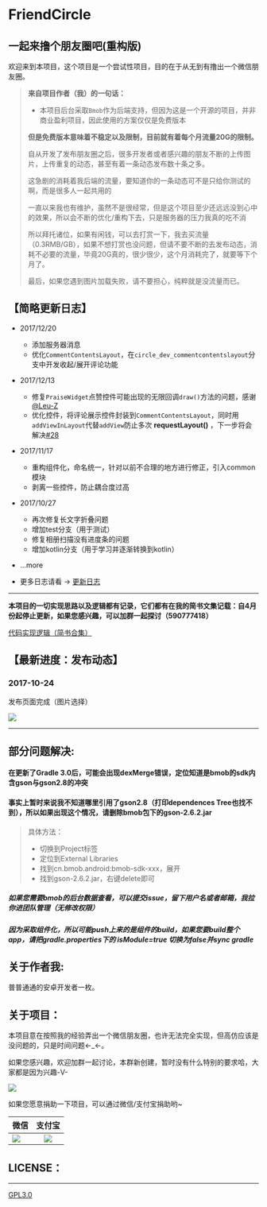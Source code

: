 # FriendCircle
## 一起来撸个朋友圈吧(重构版)

欢迎来到本项目，这个项目是一个尝试性项目，目的在于从无到有撸出一个微信朋友圈。</br>

>**来自项目作者（我）的一句话：**
>
> - 本项目后台采取`Bmob`作为后端支持，但因为这是一个开源的项目，并非商业盈利项目，因此使用的方案仅仅是免费版本
>
> **但是免费版本意味着不稳定以及限制，目前就有着每个月流量20G的限制。**
>
> 自从开发了发布朋友圈之后，很多开发者或者感兴趣的朋友不断的上传图片，上传重复的动态，甚至有着一条动态发布数十条之多。
>
> 这急剧的消耗着我后端的流量，要知道你的一条动态可不是只给你测试的啊，而是很多人一起共用的
>
> 一直以来我也有维护，虽然不是很经常，但是这个项目至少还远远没到心中的效果，所以会不断的优化/重构下去，只是服务器的压力我真的吃不消
>
> 所以拜托诸位，如果有闲钱，可以去打赏一下，我去买流量（0.3RMB/GB），如果不想打赏也没问题，但请不要不断的去发布动态，消耗不必要的流量，毕竟20G真的，很少很少，这个月消耗完了，就要等下个月了。
>
> 最后，如果您遇到图片加载失败，请不要担心，纯粹就是没流量而已。

## 【简略更新日志】

 - 2017/12/20
    + 添加服务器消息
    + 优化`CommentContentsLayout`，在`circle_dev_commentcontentslayout`分支中开发收起/展开评论功能

 - 2017/12/13
    + 修复`PraiseWidget`点赞控件可能出现的无限回调`draw()`方法的问题，感谢[@Leu-Z](https://github.com/Leu-Z)
    + 优化控件，将评论展示控件封装到`CommentContentsLayout`，同时用`addViewInLayout`代替`addView`防止多次 **requestLayout()** ，下一步将会解决[#28](https://github.com/razerdp/FriendCircle/issues/28)

 - 2017/11/17
    + 重构组件化，命名统一，针对以前不合理的地方进行修正，引入common模块
    + 剥离一些控件，防止耦合度过高

 - 2017/10/27
    + 再次修复长文字折叠问题
    + 增加test分支（用于测试）
    + 修复相册扫描没有进度条的问题
    + 增加kotlin分支（用于学习并逐渐转换到kotlin）

 - ...more
    
 - 更多日志请看 → [更新日志](https://github.com/razerdp/FriendCircle/blob/master/UPDATE_LOG.md)

---

**本项目的一切实现思路以及逻辑都有记录，它们都有在我的简书文集记载：自4月份起停止更新，如果您感兴趣，可以加群一起探讨（590777418）**

[代码实现逻辑（简书合集）](http://www.jianshu.com/notebooks/3224048/latest)


## 【最新进度：发布动态】
### 2017-10-24

发布页面完成（图片选择）

![](https://github.com/razerdp/FriendCirclePreview/blob/master/img/device-2017-10-24.gif)

***

## 部分问题解决:

#### 在更新了Gradle 3.0后，可能会出现dexMerge错误，定位知道是bmob的sdk内含gson与gson2.8的冲突
#### 事实上暂时来说我不知道哪里引用了gson2.8（打印dependences Tree也找不到），所以如果出现这个情况，请删除bmob包下的gson-2.6.2.jar
>具体方法：
>  - 切换到Project标签
>  - 定位到External Libraries
>  - 找到cn.bmob.android:bmob-sdk-xxx，展开
>  - 找到gson-2.6.2.jar，右键delete即可

##### 如果您需要bmob的后台数据查看，可以提交issue，留下用户名或者邮箱，我拉你进团队管理（无修改权限）

##### 因为采取组件化，所以可能push上来的是组件的build，如果您要build整个app，请把gradle.properties下的  isModule=true 切换为false并sync gradle


## 关于作者我:
普普通通的安卓开发者一枚。

## 关于项目：
本项目意在按照我的经验弄出一个微信朋友圈，也许无法完全实现，但高仿应该是没问题的，只是时间问题←_←。

如果您感兴趣，欢迎加群一起讨论，本群新创建，暂时没有什么特别的要求哈，大家都是因为兴趣-V-

![](https://github.com/razerdp/FriendCircle/blob/master/qqgroup.png)



如果您愿意捐助一下项目，可以通过微信/支付宝捐助哟~

|微信         | 支付宝           | 
| ------------- |:-------------:| 
| ![](https://github.com/razerdp/FriendCircle/blob/master/wechat.png)      | ![](https://github.com/razerdp/FriendCircle/blob/master/alipay.png) |




## LICENSE：
***
[GPL3.0](https://github.com/razerdp/FriendCircle/blob/master/LICENSE)
